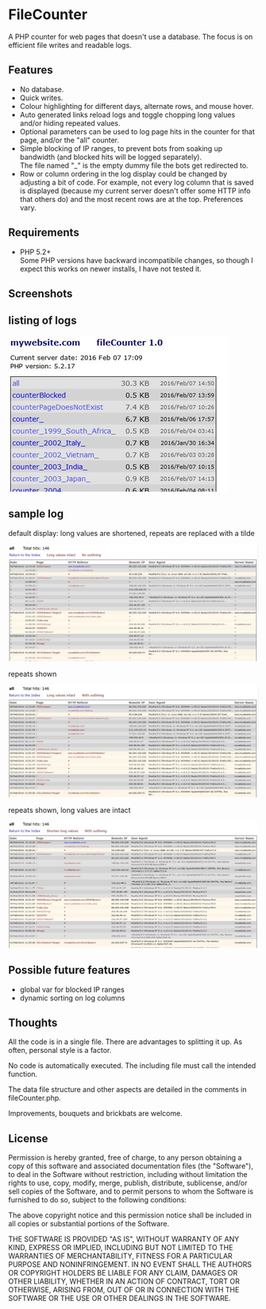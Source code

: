 FileCounter
===========

A PHP counter for web pages that doesn't use a database.  The focus is on efficient file writes and readable logs.


Features
--------
* No database.
* Quick writes.
* Colour highlighting for different days, alternate rows, and mouse hover.
* Auto generated links reload logs and toggle chopping long values and/or hiding repeated values.
* Optional parameters can be used to log page hits in the counter for that page, and/or the "all" counter.
* Simple blocking of IP ranges, to prevent bots from soaking up bandwidth (and blocked hits will be logged separately).  
The file named "_" is the empty dummy file the bots get redirected to.
* Row or column ordering in the log display could be changed by adjusting a bit of code.
For example, not every log column that is saved is displayed
(because my current server doesn't offer some HTTP info that others do) and the most recent rows are at the top.  Preferences vary.


Requirements
------------
* PHP 5.2+  
Some PHP versions have backward incompatibile changes, so though I expect this works on newer installs, I have not tested it.


Screenshots
-----------

listing of logs
---------------
![Screenshot](/screenshot-listing.JPG)


sample log
----------

default display: long values are shortened, repeats are replaced with a tilde

![Screenshot](/screenshot-1.JPG)


repeats shown

![Screenshot](/screenshot-2.JPG)


repeats shown, long values are intact

![Screenshot](/screenshot-3.JPG)



Possible future features
------------------------
* global var for blocked IP ranges 
* dynamic sorting on log columns



Thoughts
--------
All the code is in a single file.  There are advantages to splitting it up.  As often, personal style is a factor.

No code is automatically executed.  The including file must call the intended function.

The data file structure and other aspects are detailed in the comments in fileCounter.php.

Improvements, bouquets and brickbats are welcome.


License
-------
Permission is hereby granted, free of charge, to any person obtaining a copy of this software and associated documentation files (the "Software"), to deal in the Software without restriction, including without limitation the rights to use, copy, modify, merge, publish, distribute, sublicense, and/or sell copies of the Software, and to permit persons to whom the Software is furnished to do so, subject to the following conditions:

The above copyright notice and this permission notice shall be included in all copies or substantial portions of the Software.

THE SOFTWARE IS PROVIDED "AS IS", WITHOUT WARRANTY OF ANY KIND, EXPRESS OR IMPLIED, INCLUDING BUT NOT LIMITED TO THE WARRANTIES OF MERCHANTABILITY, FITNESS FOR A PARTICULAR PURPOSE AND NONINFRINGEMENT. IN NO EVENT SHALL THE AUTHORS OR COPYRIGHT HOLDERS BE LIABLE FOR ANY CLAIM, DAMAGES OR OTHER LIABILITY, WHETHER IN AN ACTION OF CONTRACT, TORT OR OTHERWISE, ARISING FROM, OUT OF OR IN CONNECTION WITH THE SOFTWARE OR THE USE OR OTHER DEALINGS IN THE SOFTWARE.
